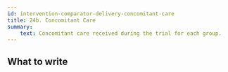 ```yaml
---
id: intervention-comparator-delivery-concomitant-care
title: 24b. Concomitant Care
summary:
    text: Concomitant care received during the trial for each group.
---
```


## What to write

